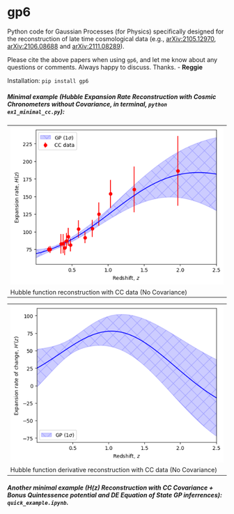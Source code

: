 # gp6

Python code for Gaussian Processes (for Physics) specifically designed for the reconstruction of late time cosmological data (e.g., [arXiv:2105.12970](https://arxiv.org/abs/2105.12970), [arXiv:2106.08688](https://arxiv.org/abs/2106.08688) and [arXiv:2111.08289](https://arxiv.org/abs/2111.08289)).

Please cite the above papers when using `gp6`, and let me know about any questions or comments. Always happy to discuss. Thanks. - **Reggie**

Installation: `pip install gp6`

##### *Minimal example* (Hubble Expansion Rate Reconstruction with Cosmic Chronometers without Covariance, in terminal, `python ex1_minimal_cc.py`): <br />

<table class="image" align="center" width="50%">
<tr><td><img src="https://github.com/reggiebernardo/gp6/blob/12045a545aec034a0887877146ec2f7defcd238f/Hz_CC_bygp6.png"></td></tr>
<tr><td class="caption">Hubble function reconstruction with CC data (No Covariance)</td></tr>
</table>

<table class="image" align="center" width="50%">
<tr><td><img src="https://github.com/reggiebernardo/gp6/blob/12045a545aec034a0887877146ec2f7defcd238f/dHdz_CC_bygp6.png"></td></tr>
<tr><td class="caption">Hubble function derivative reconstruction with CC data (No Covariance)</td></tr>
</table>

##### *Another minimal example* ($H(z)$ Reconstruction with CC Covariance + Bonus Quintessence potential and DE Equation of State GP inferrences): `quick_example.ipynb`.
